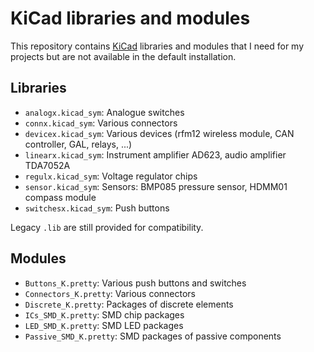 # KiCad libraries and modules

This repository contains [KiCad](https://www.kicad.org/) libraries and modules that I need for my projects but
are not available in the default installation.

## Libraries

* `analogx.kicad_sym`: Analogue switches
* `connx.kicad_sym`: Various connectors
* `devicex.kicad_sym`: Various devices (rfm12 wireless module, CAN controller, GAL, relays, ...)
* `linearx.kicad_sym`: Instrument amplifier AD623, audio amplifier TDA7052A
* `regulx.kicad_sym`: Voltage regulator chips
* `sensor.kicad_sym`: Sensors: BMP085 pressure sensor, HDMM01 compass module
* `switchesx.kicad_sym`: Push buttons

Legacy `.lib` are still provided for compatibility.

## Modules

* `Buttons_K.pretty`: Various push buttons and switches
* `Connectors_K.pretty`: Various connectors
* `Discrete_K.pretty`: Packages of discrete elements
* `ICs_SMD_K.pretty`: SMD chip packages
* `LED_SMD_K.pretty`: SMD LED packages
* `Passive_SMD_K.pretty`: SMD packages of passive components
